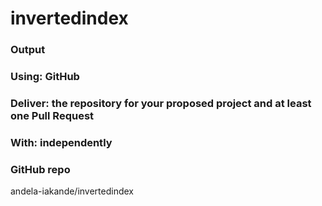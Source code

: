 # invertedindex
### Output

### Using: GitHub
### Deliver: the repository for your proposed project and at least one Pull Request
### With: independently

### GitHub repo
andela-iakande/invertedindex